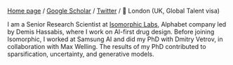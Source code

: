 [Home page](https://arsyash.com) / [Google Scholar](https://scholar.google.com/citations?user=IU-kuP8AAAAJ&hl=en) / [Twitter](https://twitter.com/senya_ashuha) / 📍 London (UK, Global Talent visa)

I am a Senior Research Scientist at [Isomorphic Labs](https://www.isomorphiclabs.com/), Alphabet company led by Demis Hassabis, where I work on AI-first drug design. Before joining Isomorphic, I worked at Samsung AI and did my PhD with Dmitry Vetrov, in collaboration with Max Welling. The results of my PhD contributed to sparsification, uncertainty, and generative models.
